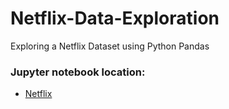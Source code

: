 # Netflix-Data-Exploration
Exploring a Netflix Dataset using Python Pandas

### Jupyter notebook location:
* [Netflix](https://github.com/R-White-0/Netflix-Data-Exploration/blob/master/Tutorial/Python%20for%20Data%20Analyst%20intro/netflix_dataset.ipynb)
